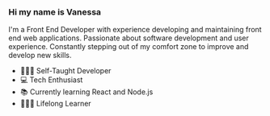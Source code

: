 ### Hi my name is Vanessa 

I'm a Front End Developer with experience developing and maintaining front end web applications. Passionate about software development and user experience. Constantly stepping out of my comfort zone to improve and develop new skills. 

- 👩🏻‍💻 Self-Taught Developer
- 💻 Tech Enthusiast
- 📚 Currently learning React and Node.js
- 👩🏻‍💻 Lifelong Learner




